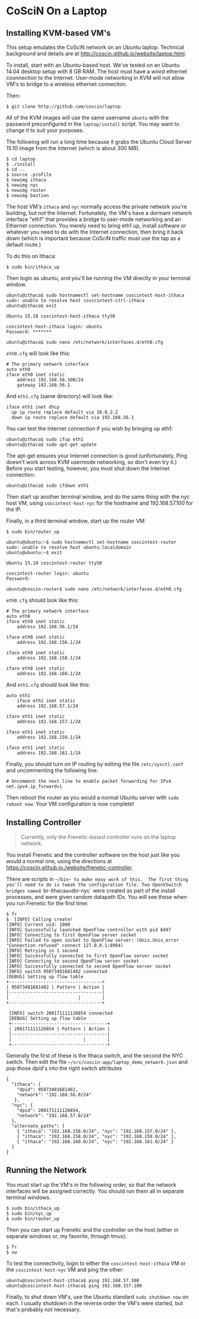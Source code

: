 # CoSciN On a Laptop

## Installing KVM-based VM's

This setup emulates the CoSciN network on an Ubuntu laptop.  Technical background and details are at
http://coscin.github.io/website/laptop.html.

To install, start with an Ubuntu-based host.  We've tested on an Ubuntu 14.04 desktop setup with 8 GB RAM.
The host must have a _wired_ ethernet coonnection to the Internet.  User-mode networking in KVM will not allow VM's
to bridge to a wireless ethernet conneciton.  

Then:

```
$ git clone http://github.com/coscin/laptop
```

All of the KVM images will use the same username `ubuntu` with the password preconfigured in the `laptop/install`
script.  You may want to change it to suit your purposes.

The following will run a long time because it grabs the Ubuntu Cloud Server 15.10 image from the Internet (which is about 300 MB).

```
$ cd laptop
$ ./install
$ cd ..
$ source .profile
$ newimg ithaca
$ newimg nyc
$ newimg router
$ newimg bastion
```

The host VM's `ithaca` and `nyc` normally access the private network you're building, but not the
Internet.  Fortunately, the VM's have a dormant network interface "eth1" that provides a bridge to user-mode
networking and an Ethernet connection.  You merely need to bring eth1 up, install software or whatever you need to do
with the Internet connection, then bring it back down (which
is important because CoSciN traffic must use the tap as a default route.)

To do this on Ithaca:

```
$ sudo bin/ithaca_up
```

Then login as ubuntu, and you'll be running the VM directly in your terminal window.

```
ubuntu@ithaca$ sudo hostnamectl set-hostname coscintest-host-ithaca
sudo: unable to resolve host cosscintest-ctrl-ithaca
ubuntu@ithaca$ exit

Ubuntu 15.10 coscintest-host-ithaca ttyS0

coscintest-host-ithaca login: ubuntu
Password: *******

ubuntu@ithaca$ sudo nano /etc/network/interfaces.d/eth0.cfg
```

`eth0.cfg` will look like this:

```
# The primary network interface
auto eth0
iface eth0 inet static
    address 192.168.56.100/24
    gateway 192.168.56.1
```

And `eth1.cfg` (same directory) will look like:

```
iface eth1 inet dhcp
  up ip route replace default via 10.0.2.2
  down ip route replace default via 192.168.56.1
```    

You can test the Internet connection if you wish by bringing up eth1:

```
ubuntu@ithaca$ sudo ifup eth1
ubuntu@ithaca$ sudo apt-get update
```

The apt-get ensures your Internet connection is good (unfortunately, Ping doesn't work across KVM usermode networking, so don't
even try it.)   Before you start testing, however, you must
shut down the Internet connection:

```
ubuntu@ithaca$ sudo ifdown eth1
```

Then start up another terminal window, and do the same thing with the nyc host VM,
using `coscintest-host-nyc` for the hostname and 192.168.57.100 for the IP.

Finally, in a third terminal window, start up the router VM:

```
$ sudo bin/router_up

ubuntu@ubuntu:~$ sudo hostnamectl set-hostname coscintest-router
sudo: unable to resolve host ubuntu.localdomain
ubuntu@ubuntu:~$ exit

Ubuntu 15.10 coscintest-router ttyS0

coscintest-router login: ubuntu
Password:

ubuntu@coscin-router$ sudo nano /etc/network/interfaces.d/eth0.cfg
```

`eth0.cfg` should look like this:

```
# The primary network interface
auto eth0
iface eth0 inet static
    address 192.168.56.1/24

iface eth0 inet static
    address 192.168.156.1/24

iface eth0 inet static
    address 192.168.158.1/24

iface eth0 inet static
    address 192.168.160.1/24
```

And `eth1.cfg` should look like this:

```
auto eth1
    iface eth1 inet static
    address 192.168.57.1/24

iface eth1 inet static
    address 192.168.157.1/24

iface eth1 inet static
    address 192.168.159.1/24

iface eth1 inet static
    address 192.168.161.1/24
```

Finally, you should turn on IP routing by editing the file `/etc/sysctl.conf` and uncommenting the following line:

```
# Uncomment the next line to enable packet forwarding for IPv4
net.ipv4.ip_forward=1
```

Then reboot the router as you would a normal Ubuntu server with `sudo reboot now`.  Your VM configuration is now complete!

## Installing Controller

> Currently, only the Frenetic-based controller runs on the laptop network.

You install Frenetic and the controller software on the host just like you would a normal one, using the directions
at https://coscin.github.io./website/frenetic-controller.  

There are scripts in `~/bin~ to make easy work of this.  The first thing you'll need to do is tweak the configuration file.
Two OpenVSwitch bridges named `br-ithaca` and `br-nyc` were created as part of the install processes, and were given random
datapath IDs.  You will see these when you run Frenetic for the first time:

```
$ fr
$  [INFO] Calling create!
[INFO] Current uid: 1000
[INFO] Successfully launched OpenFlow controller with pid 6497
[INFO] Connecting to first OpenFlow server socket
[INFO] Failed to open socket to OpenFlow server: (Unix.Unix_error "Connection refused" connect 127.0.0.1:8984)
[INFO] Retrying in 1 second
[INFO] Successfully connected to first OpenFlow server socket
[INFO] Connecting to second OpenFlow server socket
[INFO] Successfully connected to second OpenFlow server socket
[INFO] switch 95073481681482 connected
[DEBUG] Setting up flow table
+-----------------------------------+
| 95073481681482 | Pattern | Action |
|-----------------------------------|
|                          |        |
+-----------------------------------+

 [INFO] switch 200171111126854 connected
 [DEBUG] Setting up flow table
 +------------------------------------+
 | 200171111126854 | Pattern | Action |
 |------------------------------------|
 |                           |        |
 +------------------------------------+
```

Generally the first of these is the Ithaca switch, and the second the NYC switch.  Then edit the file
`~/src/coscin-app/laptop_demo_network.json` and
pop those dpid's into the right switch attributes

```
{
  "ithaca": {
    "dpid": 95073481681482,
    "network": "192.168.56.0/24"
   },
  "nyc": {
    "dpid": 200171111126854,
    "network": "192.168.57.0/24"
  },
  "alternate_paths": [
    { "ithaca": "192.168.156.0/24", "nyc": "192.168.157.0/24" },
    { "ithaca": "192.168.158.0/24", "nyc": "192.168.159.0/24" },
    { "ithaca": "192.168.160.0/24", "nyc": "192.168.161.0/24" }
  ]
}
```

## Running the Network

You must start up the VM's in the following order, so that the network interfaces will be assigned correctly.  You should run them
all in separate terminal windows.

```
$ sudo bin/ithaca_up
$ sudo bin/nyc_up
$ sudo bin/router_up
```

Then you can start up Frenetic and the controller on the host (either in separate windows or, my favorite, through tmux):

```
$ fr
$ sw
```

To test the connectivity, login to either the `coscintest-host-ithaca` VM or the `coscintest-host-nyc` VM and ping the other:

```
ubuntu@coscintest-host-ithaca$ ping 192.168.57.100
ubuntu@coscintest-host-ithaca$ ping 192.168.157.100
```

Finally, to shut down VM's, use the Ubuntu standard `sudo shutdown now` on each.  I usually shutdown in the reverse order the VM's
were started, but that's probably not necessary.
